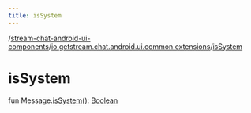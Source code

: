 ```yaml
---
title: isSystem
---
```

/[stream-chat-android-ui-components](../index.md)/[io.getstream.chat.android.ui.common.extensions](index.md)/[isSystem](isSystem.md)  
  
  
  
# isSystem  
fun Message.[isSystem](isSystem.md)(): [Boolean](https://kotlinlang.org/api/latest/jvm/stdlib/kotlin/-boolean/index.html)

